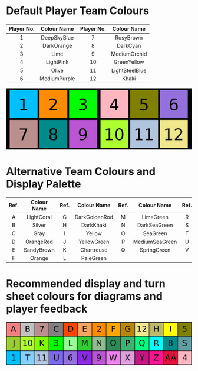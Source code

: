 # Default Player Team Colours #

| Player No. | Colour Name   | Player No. |Colour Name    |
| :--------: | :-----------: | :--------: | :-----------: |
| 1          | DeepSkyBlue   | 7          |RosyBrown      |
| 2          | DarkOrange    | 8          |DarkCyan       |
| 3          | Lime          | 9          |MediumOrchid   |
| 4          | LightPink     | 10         |GreenYellow    |
| 5          | Olive         | 11         |LightSteelBlue |
| 6          | MediumPurple  | 12         |Khaki          |

![Color Matrix](../Player_Team_Colors/ColorMatrixv2.png)

# Alternative Team Colours and Display Palette #
| Ref. | Colour Name   | Ref. |Colour Name    | Ref. |Colour Name    | Ref. |Colour Name    | Ref. |Colour Name    |
| :--: | :-----------: | :--: | :-----------: | :--: | :-----------: | :--: | :-----------: | :--: | :-----------: |
| A    | LightCoral    | G    | DarkGoldenRod | M    | LimeGreen     | R    | Aqua          | W    | Violet        |
| B    | Silver        | H    | DarkKhaki     | N    | DarkSeaGreen  | S    | CadetBlue     | X    | Plum          |
| C    | Gray          | I    | Yellow        | O    | SeaGreen      | T    | LightSkyBlue  | Y    |MediumVioletRed|
| D    | OrangeRed     | J    | YellowGreen   | P    | MediumSeaGreen| U    |MediumSlateBlue| Z    | DeepPink      |
| E    | SandyBrown    | K    | Chartreuse    | Q    | SpringGreen   | V    | BlueViolet    | AA   | Crimson       |
| F    | Orange        | L    | PaleGreen     |      |               |      |               |      |               |

# Recommended display and turn sheet colours for diagrams and player feedback #

![Palette](../Player_Team_Colors/Matrix13_3.png)


